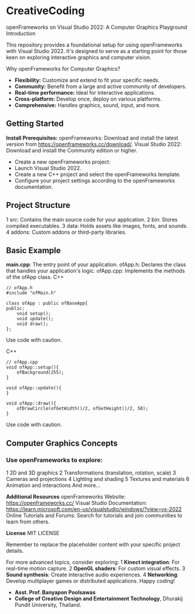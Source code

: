 # CreativeCoding

openFrameworks on Visual Studio 2022: A Computer Graphics Playground
Introduction

This repository provides a foundational setup for using openFrameworks with Visual Studio 2022. 
It's designed to serve as a starting point for those keen on exploring interactive graphics and computer vision.

Why openFrameworks for Computer Graphics?
- **Flexibility:** Customize and extend to fit your specific needs.
- **Community:** Benefit from a large and active community of developers.
- **Real-time performance:** Ideal for interactive applications.
- **Cross-platform:** Develop once, deploy on various platforms.
- **Comprehensive:** Handles graphics, sound, input, and more.

## Getting Started
**Install Prerequisites:**
openFrameworks: Download and install the latest version from https://openframeworks.cc/download/.
Visual Studio 2022: Download and install the Community edition or higher.
- Create a new openFrameworks project:
- Launch Visual Studio 2022.
- Create a new C++ project and select the openFrameworks template.
- Configure your project settings according to the openFrameworks documentation.

## Project Structure
1 src: Contains the main source code for your application.
2 bin: Stores compiled executables.
3 data: Holds assets like images, fonts, and sounds.
4 addons: Custom addons or third-party libraries.

## Basic Example
**main.cpp**: The entry point of your application.
ofApp.h: Declares the class that handles your application's logic.
ofApp.cpp: Implements the methods of the ofApp class.
C++
```
// ofApp.h
#include "ofMain.h"

class ofApp : public ofBaseApp{
public:
    void setup();
    void update();
    void draw();
};
```
Use code with caution.

C++
```
// ofApp.cpp
void ofApp::setup(){
    ofBackground(255);
}

void ofApp::update(){
}

void ofApp::draw(){
    ofDrawCircle(ofGetWidth()/2, ofGetHeight()/2, 50);
}
```
Use code with caution.

## Computer Graphics Concepts
### Use openFrameworks to explore:
1 2D and 3D graphics
2 Transformations (translation, rotation, scale)
3 Cameras and projections
4 Lighting and shading
5 Textures and materials
6 Animation and interactions
And more...

**Additional Resources**
openFrameworks Website: https://openframeworks.cc/
Visual Studio Documentation: https://learn.microsoft.com/en-us/visualstudio/windows/?view=vs-2022
Online Tutorials and Forums: Search for tutorials and join communities to learn from others.

**License**
MIT LICENSE

Remember to replace the placeholder content with your specific project details.

For more advanced topics, consider exploring:
1 **Kinect integration**: For real-time motion capture.
2 **OpenGL shaders**: For custom visual effects.
3 **Sound synthesis**: Create interactive audio experiences.
4 **Networking**: Develop multiplayer games or distributed applications.
Happy coding!

- **Asst. Prof. Banyapon Poolsawas**
- **College of Creative Design and Entertainment Technology**, Dhurakij Pundit University, Thailand.
 
